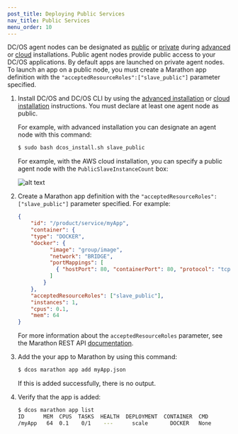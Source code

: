 ```yaml
---
post_title: Deploying Public Services
nav_title: Public Services
menu_order: 10
---
```


DC/OS agent nodes can be designated as [public](/docs/1.9/overview/concepts/#public) or [private](/docs/1.9/overview/concepts/#private) during [advanced](/docs/1.9/administration/installing/custom/) or [cloud](/docs/1.9/administration/installing/cloud/) installations. Public agent nodes provide public access to your DC/OS applications. By default apps are launched on private agent nodes. To launch an app on a public node, you must create a Marathon app definition with the `"acceptedResourceRoles":["slave_public"]` parameter specified.


1.  Install DC/OS and DC/OS CLI by using the [advanced installation](/docs/1.9/administration/installing/custom/) or [cloud installation](/docs/1.9/administration/installing/cloud/) instructions. You must declare at least one agent node as public.

    For example, with advanced installation you can designate an agent node with this command:

    ```bash
    $ sudo bash dcos_install.sh slave_public
    ```

    For example, with the AWS cloud installation, you can specify a public agent node with the `PublicSlaveInstanceCount` box:

    ![alt text](../img/dcos-aws-step2c.png)

1.  Create a Marathon app definition with the `"acceptedResourceRoles":["slave_public"]` parameter specified. For example:

    ```json
    {
        "id": "/product/service/myApp",
        "container": {
        "type": "DOCKER",
        "docker": {
              "image": "group/image",
              "network": "BRIDGE",
              "portMappings": [
                { "hostPort": 80, "containerPort": 80, "protocol": "tcp"}
              ]
            }
        },
        "acceptedResourceRoles": ["slave_public"],
        "instances": 1,
        "cpus": 0.1,
        "mem": 64
    }
    ```

    For more information about the `acceptedResourceRoles` parameter, see the Marathon REST API [documentation](https://mesosphere.github.io/marathon/docs/rest-api.html).

1.  Add the your app to Marathon by using this command:

    ```bash
    $ dcos marathon app add myApp.json
    ```

    If this is added successfully, there is no output.

1.  Verify that the app is added:

    ```bash
    $ dcos marathon app list
    ID      MEM  CPUS  TASKS  HEALTH  DEPLOYMENT  CONTAINER  CMD
    /myApp   64  0.1    0/1    ---      scale       DOCKER   None
    ```

 [1]: /docs/1.8/tutorials/containerized-app/
 [3]: /docs/1.8/administration/installing/
 [4]: /docs/1.8/usage/cli/install/
